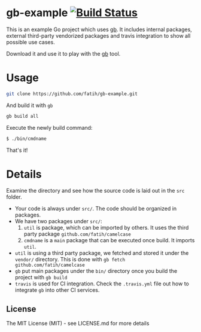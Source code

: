 # gb-example [![Build Status](http://img.shields.io/travis/fatih/gb-example.svg?style=flat-square)](https://travis-ci.org/fatih/gb-example)

This is an example Go project which uses [gb](http://getgb.io/). It includes
internal packages, external third-party vendorized packages and travis
integration to show all possible use cases.

Download it and use it to play with the [gb](http://getgb.io/) tool.

# Usage

```sh
git clone https://github.com/fatih/gb-example.git
```

And build it with `gb`

```sh
gb build all
```

Execute the newly build command:

```sh
$ ./bin/cmdname
```

That's it! 

# Details

Examine the directory and see how the source code is laid out in the `src` folder. 

* Your code is always under `src/`. The code should be organized in packages. 
* We have two packages under `src/`:
	1. `util` is package, which can be imported by others. It uses the third party package `github.com/fatih/camelcase`
    2. `cmdname` is a `main` package that can be executed once build. It imports `util`.
* `util` is using a third party package, we fetched and stored it under the `vendor/` directory. This is done with `gb fetch github.com/fatih/camelcase`
* `gb` put main packages under the `bin/` directory once you build the project with `gb build`
* `travis` is used for CI integration. Check the `.travis.yml` file out how to integrate `gb` into other CI services.

## License

The MIT License (MIT) - see LICENSE.md for more details
